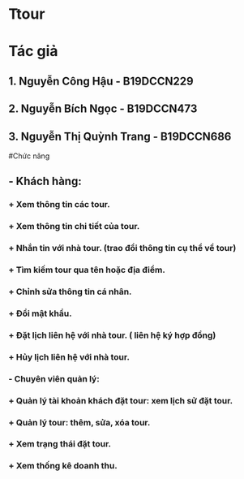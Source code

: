 # Ttour
# Tác giả
## 1.	Nguyễn Công Hậu - B19DCCN229
## 2.	Nguyễn Bích Ngọc - B19DCCN473
## 3.	Nguyễn Thị Quỳnh Trang - B19DCCN686
#Chức năng

## - Khách hàng:

### + Xem thông tin các tour.

### + Xem thông tin chi tiết của tour.

### + Nhắn tin với nhà tour. (trao đổi thông tin cụ thể về tour)

### + Tìm kiếm tour qua tên hoặc địa điểm.

### + Chỉnh sửa thông tin cá nhân.

### + Đổi mật khẩu.

### + Đặt lịch liên hệ với nhà tour. ( liên hệ ký hợp đồng)

### + Hủy lịch liên hệ với nhà tour.

### - Chuyên viên quản lý:

### + Quản lý tài khoản khách đặt tour: xem lịch sử đặt tour.

### + Quản lý tour: thêm, sửa, xóa tour.

### + Xem trạng thái đặt tour. 

### + Xem thống kê doanh thu.
